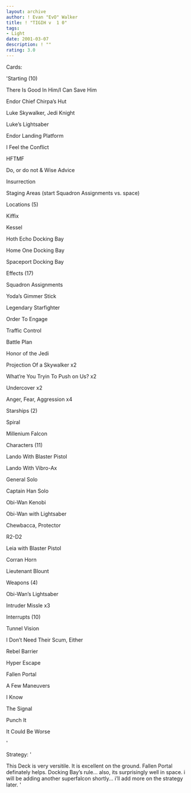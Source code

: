 ```yaml
---
layout: archive
author: ! Evan "EvO" Walker
title: ! "TIGIH v  1 0"
tags:
- Light
date: 2001-03-07
description: ! ""
rating: 3.0
---
```

Cards: 

'Starting (10)

There Is Good In Him/I Can Save Him

Endor Chief Chirpa’s Hut

Luke Skywalker, Jedi Knight

Luke’s Lightsaber

Endor Landing Platform

I Feel the Conflict

HFTMF

Do, or do not & Wise Advice

Insurrection

Staging Areas (start Squadron Assignments vs. space)


Locations (5)

Kiffix

Kessel

Hoth Echo Docking Bay

Home One Docking Bay

Spaceport Docking Bay


Effects (17)

Squadron Assignments

Yoda’s Gimmer Stick

Legendary Starfighter

Order To Engage

Traffic Control

Battle Plan

Honor of the Jedi

Projection Of a Skywalker x2

What’re You Tryin To Push on Us? x2

Undercover x2

Anger, Fear, Aggression x4


Starships (2)

Spiral

Millenium Falcon


Characters (11)

Lando With Blaster Pistol

Lando With Vibro-Ax

General Solo

Captain Han Solo

Obi-Wan Kenobi

Obi-Wan with Lightsaber

Chewbacca, Protector

R2-D2

Leia with Blaster Pistol

Corran Horn

Lieutenant Blount


Weapons (4)

Obi-Wan’s Lightsaber

Intruder Missle x3


Interrupts (10)

Tunnel Vision

I Don’t Need Their Scum, Either

Rebel Barrier

Hyper Escape

Fallen Portal

A Few Maneuvers

I Know

The Signal

Punch It

It Could Be Worse

'

Strategy: '

This Deck is very versitile. It is excellent on the ground. Fallen Portal definately helps. Docking Bay’s rule... also, its surprisingly well in space. i will be adding another superfalcon shortly... i’ll add more on the strategy later. '